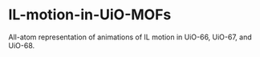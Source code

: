 # IL-motion-in-UiO-MOFs
All-atom representation of animations of IL motion in UiO-66, UiO-67, and UiO-68.
